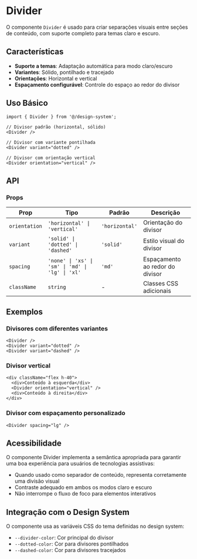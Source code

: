 # Divider

O componente `Divider` é usado para criar separações visuais entre seções de conteúdo, com suporte completo para temas claro e escuro.

## Características

- **Suporte a temas**: Adaptação automática para modo claro/escuro
- **Variantes**: Sólido, pontilhado e tracejado
- **Orientações**: Horizontal e vertical
- **Espaçamento configurável**: Controle do espaço ao redor do divisor

## Uso Básico

```tsx
import { Divider } from '@/design-system';

// Divisor padrão (horizontal, sólido)
<Divider />

// Divisor com variante pontilhada
<Divider variant="dotted" />

// Divisor com orientação vertical
<Divider orientation="vertical" />
```

## API

### Props

| Prop | Tipo | Padrão | Descrição |
|------|------|--------|-----------|
| `orientation` | `'horizontal' \| 'vertical'` | `'horizontal'` | Orientação do divisor |
| `variant` | `'solid' \| 'dotted' \| 'dashed'` | `'solid'` | Estilo visual do divisor |
| `spacing` | `'none' \| 'xs' \| 'sm' \| 'md' \| 'lg' \| 'xl'` | `'md'` | Espaçamento ao redor do divisor |
| `className` | `string` | - | Classes CSS adicionais |

## Exemplos

### Divisores com diferentes variantes

```tsx
<Divider />
<Divider variant="dotted" />
<Divider variant="dashed" />
```

### Divisor vertical

```tsx
<div className="flex h-40">
  <div>Conteúdo à esquerda</div>
  <Divider orientation="vertical" />
  <div>Conteúdo à direita</div>
</div>
```

### Divisor com espaçamento personalizado

```tsx
<Divider spacing="lg" />
```

## Acessibilidade

O componente Divider implementa a semântica apropriada para garantir uma boa experiência para usuários de tecnologias assistivas:

- Quando usado como separador de conteúdo, representa corretamente uma divisão visual
- Contraste adequado em ambos os modos claro e escuro
- Não interrompe o fluxo de foco para elementos interativos

## Integração com o Design System

O componente usa as variáveis CSS do tema definidas no design system:

- `--divider-color`: Cor principal do divisor
- `--dotted-color`: Cor para divisores pontilhados
- `--dashed-color`: Cor para divisores tracejados